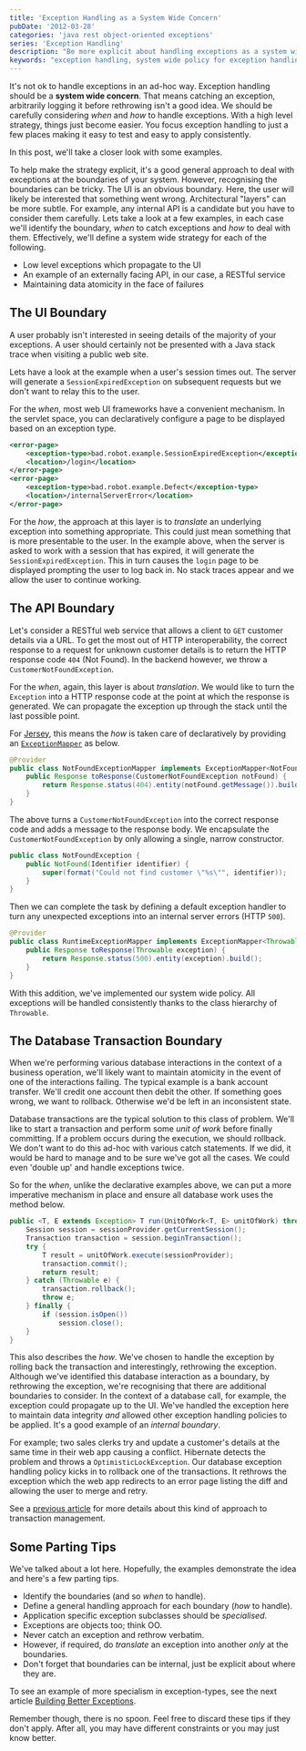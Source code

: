 ```yaml
---
title: 'Exception Handling as a System Wide Concern'
pubDate: '2012-03-28'
categories: 'java rest object-oriented exceptions'
series: 'Exception Handling'
description: "Be more explicit about handling exceptions as a system wide concern. Examples of identifying boundaries to catch and deal with exceptions at appropriate & coherent points."
keywords: "exception handling, system wide policy for exception handling, java"
---
```


It's not ok to handle exceptions in an ad-hoc way. Exception handling should be a **system wide concern**. That means catching an exception, arbitrarily logging it before rethrowing isn't a good idea. We should be carefully considering _when_ and _how_ to handle exceptions. With a high level strategy, things just become easier. You focus exception handling to just a few places making it easy to test and easy to apply consistently.

In this post, we'll take a closer look with some examples.

<!-- more -->

To help make the strategy explicit, it's a good general approach to deal with exceptions at the boundaries of your system. However, recognising the boundaries can be tricky. The UI is an obvious boundary. Here, the user will likely be interested that something went wrong. Architectural "layers" can be more subtle. For example, any internal API is a candidate but you have to consider them carefully. Lets take a look at a few examples, in each case we'll identify the boundary, _when_ to catch exceptions and _how_ to deal with them. Effectively, we'll define a system wide strategy for each of the following.

* Low level exceptions which propagate to the UI
* An example of an externally facing API, in our case, a RESTful service
* Maintaining data atomicity in the face of failures


## The UI Boundary

A user probably isn't interested in seeing details of the majority of your exceptions. A user should certainly not be presented with a Java stack trace when visiting a public web site. 

Lets have a look at the example when a user's session times out. The server will generate a `SessionExpiredException` on subsequent requests but we don't want to relay this to the user.

For the _when_, most web UI frameworks have a convenient mechanism. In the servlet space, you can declaratively configure a page to be displayed based on an exception type.

``` xml
<error-page>
    <exception-type>bad.robot.example.SessionExpiredException</exception-type>
    <location>/login</location>
</error-page>
<error-page>
    <exception-type>bad.robot.example.Defect</exception-type>
    <location>/internalServerError</location>
</error-page>
```

For the _how_, the approach at this layer is to _translate_ an underlying exception into something appropriate. This could just mean something that is more presentable to the user. In the example above, when the server is asked to work with a session that has expired, it will generate the `SessionExpiredException`. This in turn causes the `login` page to be displayed prompting the user to log back in. No stack traces appear and we allow the user to continue working.

## The API Boundary

Let's consider a RESTful web service that allows a client to `GET` customer details via a URL. To get the most out of HTTP interoperability, the correct response to a request for unknown customer details is to return the HTTP response code `404` (Not Found). In the backend however, we throw a `CustomerNotFoundException`.

For the _when_, again, this layer is about _translation_. We would like to turn the `Exception` into a HTTP response code at the point at which the response is generated. We can propagate the exception up through the stack until the last possible point.

For [Jersey](http://jersey.java.net/), this means the _how_ is taken care of declaratively by providing an [`ExceptionMapper`](http://jersey.java.net/nonav/documentation/latest/user-guide.html#d4e435) as below.

``` java
@Provider
public class NotFoundExceptionMapper implements ExceptionMapper<NotFoundException> {
    public Response toResponse(CustomerNotFoundException notFound) {
        return Response.status(404).entity(notFound.getMessage()).build();
    }
}
```
The above turns a `CustomerNotFoundException` into the correct response code and adds a message to the response body. We encapsulate the `CustomerNotFoundException` by only allowing a single, narrow constructor.

``` java
public class NotFoundException {
    public NotFound(Identifier identifier) {
        super(format("Could not find customer \"%s\"", identifier));
    }
}
```

Then we can complete the task by defining a default exception handler to turn any unexpected exceptions into an internal server errors (HTTP `500`).

``` java
@Provider
public class RuntimeExceptionMapper implements ExceptionMapper<Throwable> {
    public Response toResponse(Throwable exception) {
        return Response.status(500).entity(exception).build();
    }
}
```
With this addition, we've implemented our system wide policy. All exceptions will be handled consistently thanks to the class hierarchy of `Throwable`. 

## The Database Transaction Boundary

When we're performing various database interactions in the context of a business operation, we'll likely want to maintain atomicity in the event of one of the interactions failing. The typical example is a bank account transfer. We'll credit one account then debit the other. If something goes wrong, we want to rollback. Otherwise we'd be left in an inconsistent state. 

Database transactions are the typical solution to this class of problem. We'll like to start a transaction and perform some _unit of work_ before finally committing. If a problem occurs during the execution, we should rollback. We don't want to do this ad-hoc with various catch statements. If we did, it would be hard to manage and to be sure we've got all the cases. We could even 'double up' and handle exceptions twice.

So for the _when_, unlike the declarative examples above, we can put a more imperative mechanism in place and ensure all database work uses the method below.

``` java
public <T, E extends Exception> T run(UnitOfWork<T, E> unitOfWork) throws Throwable {
	Session session = sessionProvider.getCurrentSession();
	Transaction transaction = session.beginTransaction();
	try {
		T result = unitOfWork.execute(sessionProvider);
		transaction.commit();
		return result;
	} catch (Throwable e) {
		transaction.rollback();
		throw e;
	} finally {
		if (session.isOpen())
			session.close();
	}
}
```
This also describes the _how_. We've chosen to handle the exception by rolling back the transaction and interestingly, rethrowing the exception. Although we've identified this database interaction as a boundary, by rethrowing the exception, we're recognising that there are additional boundaries to consider. In the context of a database call, for example, the exception could propagate up to the UI. We've handled the exception here to maintain data integrity _and_ allowed other exception handling policies to be applied. It's a good example of an _internal boundary_.

For example; two sales clerks try and update a customer's details at the same time in their web app causing a conflict. Hibernate detects the problem and throws a `OptimisticLockException`. Our database exception handling policy kicks in to rollback one of the transactions. It rethrows the exception which the web app redirects to an error page listing the diff and allowing the user to merge and retry.

See a [previous article](/blog/2012-01-29-transaction-management-without/) for more details about this kind of approach to transaction management.



## Some Parting Tips

We've talked about a lot here. Hopefully, the examples demonstrate the idea and here's a few parting tips.

* Identify the boundaries (and so _when_ to handle).
* Define a general handling approach for each boundary (_how_ to handle).
* Application specific exception subclasses should be _specialised_.
* Exceptions are objects too; think OO.
* Never catch an exception and rethrow verbatim. 
* However, if required, do _translate_ an exception into another _only_ at the boundaries.
* Don't forget that boundaries can be internal, just be explicit about where they are.

To see an example of more specialism in exception-types, see the next article [Building Better Exceptions](/blog/2012-03-29-building-better-exceptions/).

Remember though, there is no spoon. Feel free to discard these tips if they don't apply. After all, you may have different constraints or you may just know better.
